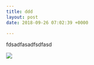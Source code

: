 ```yaml
---
title: ddd
layout: post
date: 2018-09-26 07:02:39 +0000

---
```

fdsadfasadfsdfasd

![](/uploads/2017/11/13/stem.png)